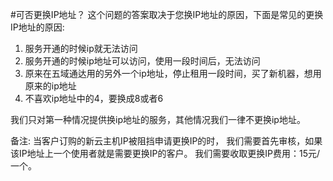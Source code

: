<!-- --- tag: faq ip abuse 政策 网络 云主机 独立服务器 -->
<!-- --- title: 可否更换IP地址？ -->
#可否更换IP地址？
这个问题的答案取决于您换IP地址的原因，下面是常见的更换IP地址的原因:

1. 服务开通的时候ip就无法访问
2. 服务开通的时候ip地址可以访问，使用一段时间后，无法访问
3. 原来在五域通达用的另外一个ip地址，停止租用一段时间，买了新机器，想用原来的ip地址
4. 不喜欢ip地址中的4，要换成8或者6

我们只对第一种情况提供换ip地址的服务，其他情况我们一律不更换ip地址。

备注: 当客户订购的新云主机IP被阻挡申请更换IP的时， 我们需要首先审核，如果该IP地址上一个使用者就是需要更换IP的客户。 我们需要收取更换IP费用：15元/一个。
